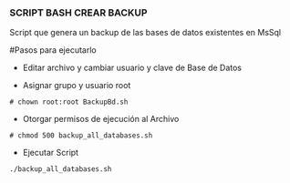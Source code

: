 ### SCRIPT BASH CREAR BACKUP

Script que genera un backup de las bases de datos existentes en MsSql

#Pasos para ejecutarlo

- Editar archivo y cambiar usuario y clave de Base de Datos

- Asignar grupo y usuario root
```
# chown root:root BackupBd.sh

```

- Otorgar permisos de ejecución al Archivo
```
# chmod 500 backup_all_databases.sh

```

- Ejecutar Script
```
./backup_all_databases.sh
```